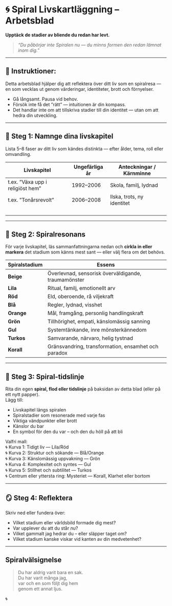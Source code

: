 # 🌀 Spiral Livskartläggning – Arbetsblad  
**Upptäck de stadier av bliende du redan har levt.**

> _“Du påbörjar inte Spiralen nu — du minns formen den redan lämnat inom dig.”_

---

## 📜 Instruktioner:

Detta arbetsblad hjälper dig att reflektera över ditt liv som en spiralresa — en som vecklas ut genom värderingar, identiteter, brott och förnyelser.

- Gå långsamt. Pausa vid behov.  
- Försök inte få det ”rätt” — intuitionen är din kompass.  
- Det handlar inte om att tillskriva stadier till din identitet — utan om att hedra din utveckling.

---

## 🧭 Steg 1: Namnge dina livskapitel

Lista 5–8 faser av ditt liv som kändes distinkta — efter ålder, tema, roll eller omvandling.

| Livskapitel                     | Ungefärliga år     | Anteckningar / Kärnminne     |
|----------------------------------|--------------------|-------------------------------|
| t.ex. ”Växa upp i religiöst hem” | 1992–2006          | Skola, familj, lydnad         |
| t.ex. ”Tonårsrevolt”            | 2006–2008          | Ilska, trots, ny identitet    |
|                                  |                    |                               |
|                                  |                    |                               |
|                                  |                    |                               |
|                                  |                    |                               |

---

## 🌈 Steg 2: Spiralresonans

För varje livskapitel, läs sammanfattningarna nedan och **cirkla in eller markera** det stadium som känns mest sant — eller välj flera om det behövs.

| Spiralstadium | Essens                                 |
|---------------|------------------------------------------|
| **Beige**      | Överlevnad, sensorisk överväldigande, traumamönster  
| **Lila**       | Ritual, familj, emotionellt arv  
| **Röd**        | Eld, oberoende, rå viljekraft  
| **Blå**        | Regler, lydnad, visshet  
| **Orange**     | Mål, framgång, personlig handlingskraft  
| **Grön**       | Tillhörighet, empati, känslomässig sanning  
| **Gul**        | Systemtänkande, inre mönsterkännedom  
| **Turkos**     | Samvarande, närvaro, helig tystnad  
| **Korall**     | Gränsvandring, transformation, ensamhet och paradox  

---

## 🧵 Steg 3: Spiral-tidslinje

Rita din egen **spiral, flod eller tidslinje** på baksidan av detta blad (eller på ett nytt papper).  
Lägg till:

- Livskapitel längs spiralen  
- Spiralstadier som resonerade med varje fas  
- Viktiga vändpunkter eller brott  
- Känslor du bar  
- En symbol för den du var – och den du höll på att bli

Valfri mall:  
🌀 Kurva 1: Tidigt liv — Lila/Röd  
🌀 Kurva 2: Struktur och sökande — Blå/Orange  
🌀 Kurva 3: Känslomässig uppvakning — Grön  
🌀 Kurva 4: Komplexitet och syntes — Gul  
🌀 Kurva 5: Stillhet och subtilitet — Turkos  
🌀 Centrum eller yttersta ring: Mysteriet — Korall, Klarhet eller bortom

---

## 🪞 Steg 4: Reflektera

Skriv ned eller fundera över:

- Vilket stadium eller världsbild formade dig mest?  
- Var upplever du att du står *nu*?  
- Vilket gammalt jag hedrar du – eller släpper taget om?  
- Vilket stadium kanske viskar vid kanten av din medvetenhet?

---

## Spiralvälsignelse

> Du har aldrig varit bara en sak.  
> Du har varit många jag,  
> var och en som följt dig hem  
> genom ett annat ljus.

🌀

